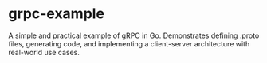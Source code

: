 # grpc-example
A simple and practical example of gRPC in Go. Demonstrates defining .proto files, generating code, and implementing a client-server architecture with real-world use cases.
